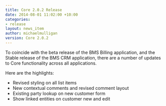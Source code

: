 ```yaml
---
title: Core 2.0.2 Release
date: 2014-08-01 11:02:00 +10:00
categories:
- release
layout: news_item
author: michaelmulligan
version: Core 2.0.2
---
```


To coincide with the beta release of the BMS Billing application, and the Stable release of the BMS CRM application, there are a number of updates to Core functionality across all applications.

Here are the highlights:

* Revised styling on all list items
* New contextual comments and revised comment layout
* Existing party lookup on new customer form
* Show linked entities on customer new and edit 


